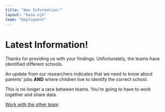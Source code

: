 ```yaml
---
title: "New Information!"
layout: "base.njk"
team: "Employment"
---
```


# Latest Information!

<div class="grid grid-md-2 dense grid-column-gap-2">
  <div class="mb1 grid-column-2-md ">

<script src="/js/lottie-player.js"></script>
<lottie-player autoplay loop mode="normal" src="/js/47322-alert.json" style="width: 50vh"> </lottie-player>

  </div>

  <div class="grid-column-1-md">


Thanks for providing us with your findings. Unfortunately, the teams have identified different schools.

An update from our researchers indicates that we need to know about parents&rsquo; jobs **AND** where children live to identify the correct school.

This is no longer a race between teams. You’re going to have to work together and share data.




<a class="btn" href="/employment/data-safety/">Work with the other team</a>




  </div>
</div>







